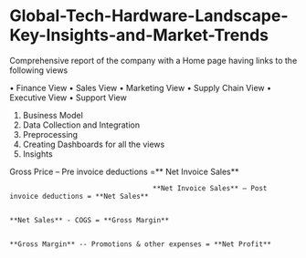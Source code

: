 # Global-Tech-Hardware-Landscape-Key-Insights-and-Market-Trends

Comprehensive report of the company with a Home page having links to the following views

•	Finance View
•	Sales View
•	Marketing View
•	Supply Chain View
•	Executive View
•	Support View


1. Business Model
2. Data Collection and Integration
3. Preprocessing
4. Creating Dashboards for all the views
5. Insights


Gross Price – Pre invoice deductions =** Net Invoice Sales**

                                       **Net Invoice Sales** – Post invoice deductions = **Net Sales**

                                                                                     **Net Sales** - COGS = **Gross Margin**

                                                                                                        **Gross Margin** -- Promotions & other expenses = **Net Profit**

                                                                                     
